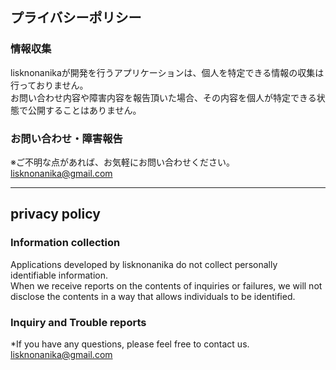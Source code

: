 ## プライバシーポリシー

### 情報収集
lisknonanikaが開発を行うアプリケーションは、個人を特定できる情報の収集は行っておりません。<br>
お問い合わせ内容や障害内容を報告頂いた場合、その内容を個人が特定できる状態で公開することはありません。

### お問い合わせ・障害報告
※ご不明な点があれば、お気軽にお問い合わせください。<br>
lisknonanika@gmail.com

---

## privacy policy

### Information collection
Applications developed by lisknonanika do not collect personally identifiable information.<br>
When we receive reports on the contents of inquiries or failures, we will not disclose the contents in a way that allows individuals to be identified.

### Inquiry and Trouble reports
*If you have any questions, please feel free to contact us. <br>
lisknonanika@gmail.com
